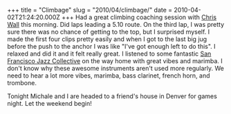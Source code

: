 +++
title = "Climbage"
slug = "2010/04/climbage/"
date = 2010-04-02T21:24:20.000Z
+++
Had a great climbing coaching session with [Chris Wall](http://www.totalclimbing.com/page.php?pname=training/personal) this morning. Did laps leading a 5.10 route. On the third lap, I was pretty sure there was no chance of getting to the top, but I surprised myself. I made the first four clips pretty easily and when I got to the last big jug before the push to the anchor I was like "I've got enough left to do this". I relaxed and did it and it felt really great. I listened to some fantastic [San Francisco Jazz Collective](http://www.sfjazz.org/SFJAZZCollective/2010/index.asp) on the way home with great vibes and marimba. I don't know why these awesome instruments aren't used more regularly. We need to hear a lot more vibes, marimba, bass clarinet, french horn, and trombone.

Tonight Michale and I are headed to a friend's house in Denver for games night. Let the weekend begin!